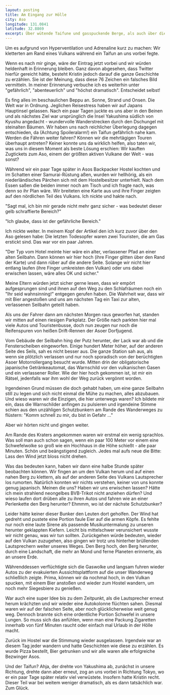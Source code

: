 ```yaml
---
layout: posting
title: Am Eingang zur Hölle
city: Aso
longitude: 131.0841
latitude: 32.8869
excerpt: Über wütende Taifune und gasspuckende Berge, als auch über die Auslegbarkeit von Gefahr, Abenteuer und Drama.
---
```


Um es aufgrund von Hyperventilation und Adrenaline kurz zu machen\: Wir kletterten am Rand eines Vulkans während ein Taifun an uns vorbei fegte. 

Wenn es nach mir ginge, wäre der Eintrag jetzt vorbei und wir würden heldenhaft in Erinnerung bleiben. Ganz davon abgesehen, dass Twitter hierfür gereicht hätte, besteht Kristin jedoch darauf die ganze Geschichte zu erzählen. Sie ist der Meinung, dass diese 76 Zeichen ein falsches Bild vermitteln. In meiner Erinnerung verbuche ich es weiterhin unter "gefährlich", "abenteuerlich" und "höchst dramatisch". Entscheidet selbst!

Es fing alles im beschaulichen Beppu an. Sonne, Strand und Onsen. Die Welt war in Ordnung. Jeglichen Reisestress haben wir auf Japans Hauptinsel gelassen. Nach ein paar Tagen juckte es uns aber in den Beinen und als nächstes Ziel war ursprünglich die Insel Yakushima südlich von Kyushu angedacht - wundervolle Wanderstrecken durch den Dschungel mit steinalten Bäumen. Wir haben uns nach reichlicher Überlegung dagegen entschieden, da (Achtung Spoileralarm!) ein Taifun gefährlich nahe kam. Werden die Fähren weiter fahren? Können wir die mehrtägigen Touren überhaupt antreten? Keiner konnte uns da wirklich helfen, also taten wir, was uns in diesem Moment als beste Lösung erschien: Wir kauften Zugtickets zum Aso, einem der größten aktiven Vulkane der Welt - was sonst?

Während wir ein paar Tage später in Asos Backpacker Hostel kochten und im Schatten einer Samurai-Rüstung aßen, wurden wir hellhörig, als ein niederländisches Pärchen sich mit dem Hostelbesitzer unterhielt. Nach dem Essen saßen die beiden immer  noch am Tisch und ich fragte nach, was denn so ihr Plan wäre. Wir breiteten eine Karte aus und ihre Finger zeigten auf den nördlichen Teil des Vulkans. Ich nickte und hakte nach.

"Sagt mal, ich bin mir gerade nicht mehr ganz sicher - was bedeutet dieser gelb schraffierte Bereich?"

"Ich glaube, dass ist der gefährliche Bereich."

Ich nickte weiter. In meinem Kopf der Artikel den ich kurz zuvor  über den Aso gelesen habe: Die letzten Todesopfer waren zwei Touristen, die am Gas erstickt sind. Das war vor ein paar Jahren.

"Der Typ vom Hotel meinte hier wäre ein alter, verlassener Pfad an einer alten Seilbahn. Dann können wir hier hoch (ihre Finger glitten über den Rand der Karte) und dann rüber auf die andere Seite. Solange wir nicht hier entlang laufen (ihre Finger umkreisten den Vulkan) oder uns dabei erwischen lassen, wäre alles OK und sicher."

Meine Eltern würden jetzt sicher gerne lesen, dass wir empört aufgesprungen sind und ihnen auf den Weg zu den Schlafräumen noch ein "Ihr seid wahnsinning!" entgegen gerufen haben. Die Wahrheit war, dass wir mit Bier angestoßen und uns am nächsten Tag ein Taxi zur alten, verlassenen Seilbahn geteilt haben.

Als uns der Fahrer dann am nächsten Morgen raus geworfen hat, standen wir mitten auf einen riesigen Parkplatz. Der Größe nach parkten hier mal viele Autos und Touristenbusse, doch nun zeugen  nur noch die Reifenspuren von heißen Drift-Rennen der Asoer Dorfjugend. 

Vom Gebäude der Seilbahn hing der Putz herunter, der Lack war ab und die Fensterscheiben eingeworfen. Einige hundert Meter höher, auf der anderen Seite des Seils, sah es nicht besser aus. Die ganze Station sah aus, als wenn sie plötzlich verlassen und nur noch sporadisch von der berüchtigten Asoer Motorrollergang besucht wurde. Mitten drin der obligatorische japanische Getränkeautomat, das Warnschild vor den vulkanischen Gasen und ein verlassener Roller. Wie der hier hoch gekommen ist, ist mir ein Rätsel, jedenfalls war ihm wohl der Weg zurück vergönnt worden.

Irgendeinen Grund müssen die doch gehabt haben, um eine ganze Seilbahn still zu legen und sich nicht einmal die Mühe zu machen, alles abzubauen. Und wieso waren wir die Einzigen, die hier unterwegs waren? Ich bildete mir ein, dass die Warnschilder anfingen zu pulsieren und irgendeine Stimme schien aus den unzähligen Schutzbunkern am Rande des Wanderweges zu flüstern: "Komm schnell zu mir, du bist in Gefahr ..."

Aber wir hörten nicht und gingen weiter. 

Am Rande des Kraters angekommen waren wir erstmal ein wenig sprachlos. Was soll man auch schon sagen, wenn ein paar 100 Meter vor einem eine Schwefelwolke so groß wie ein Hochhaus in die Höhe schießt - alle paar Minuten. Schön und beängstigend zugleich. Jedes mal aufs neue die Bitte: Lass den Wind jetzt bloss nicht drehen.

Was das bedeuten kann, haben wir dann eine halbe Stunde später beobachten können. Wir fingen an um den Vulkan herum und auf einen nahen Berg zu klettern, als auf der anderen Seite des Vulkans Lautsprecher los rumorten. Natürlich konnten wir nichts verstehen, keiner von uns konnte genug japanisch. Meinen die uns? Haben wir uns erwischen lassen? Hätte ich mein strahlend neongelbes BVB-Trikot nicht anziehen dürfen? Und wieso laufen dort drüben alle zu ihren Autos und fahren wie an einer Perlenkette den Berg herunter? Ehmmm, wo ist der nächste Schutzbunker?

Leider hätte keiner dieser Bunker den Leuten dort geholfen. Der Wind hat gedreht und pustete eine Portion faule Eier auf die armen Köpfe. Es fehlte nur noch eine laute Sirene als passende Musikuntermalung zu unseren herunter geklappten Kiefern. Leicht bis mittelschwer verunsichert wusste wir nicht genau, was wir tun sollten. Zurückgehen würde bedeuten, wieder auf den Vulkan zuzugehen, also gingen wir trotz uns hinterher brüllenden Lautsprechern weiter unseres Weges. Den Berg hoch, den Berg herunter, durch eine Landschaft, die mehr an Mond und ferne Planeten erinnerte, als an unsere Erde. 

Währenddessen verflüchtigte sich die Gaswolke und langsam fuhren wieder Autos zu der evakuierten Aussichtsplattform auf die unser Wanderweg schließlich zeigte. Prima, können wir da nochmal hoch, in den Vulkan spucken, mit einem Bier anstoßen und wieder zum Hostel wandern, um noch mehr Siegesbiere zu genießen. 

War auch eine super Idee bis zu dem Zeitpunkt, als die Lautsprecher erneut herum krächzten und wir wieder eine Autokolonne flüchten sahen. Diesmal waren wir auf der falschen Seite, aber noch glücklicherweise weit genug weg. Dennoch brannte sich eine ordentliche Portion Schwefel in unsere Lungen. So muss sich das anfühlen, wenn man eine Packung Zigaretten innerhalb von fünf Minuten raucht oder einfach mal Urlaub in der Hölle macht.

Zurück im Hostel war die Stimmung wieder ausgelassen. Irgendwie war an diesem Tag jeder wandern und hatte Geschichten wie diese zu erzählen. Es wurde Pizza bestellt, Bier getrunken und wir alle waren alle erfolgreiche Bezwinger Asos. 

Und der Taifun? Ahja, der drehte von Yakushima ab, zunächst in unsere Richtung, drehte dann aber erneut, zog an uns vorbei in Richtung Tokyo, wo er ein paar Tage später relativ viel verwüstete. Insofern hatte Kristin recht. Dieser Teil war bei weitem weniger dramatisch, als es dann tatsächlich war. Zum Glück.
